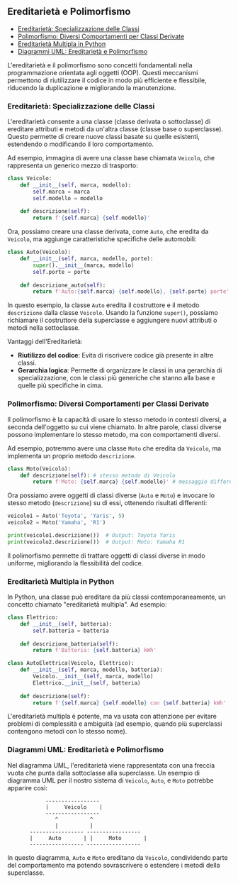 ## Ereditarietà e Polimorfismo  <!-- omit in toc -->

- [Ereditarietà: Specializzazione delle Classi](#ereditarietà-specializzazione-delle-classi)
- [Polimorfismo: Diversi Comportamenti per Classi Derivate](#polimorfismo-diversi-comportamenti-per-classi-derivate)
- [Ereditarietà Multipla in Python](#ereditarietà-multipla-in-python)
- [Diagrammi UML: Ereditarietà e Polimorfismo](#diagrammi-uml-ereditarietà-e-polimorfismo)


L'ereditarietà e il polimorfismo sono concetti fondamentali nella programmazione orientata agli oggetti (OOP). Questi meccanismi permettono di riutilizzare il codice in modo più efficiente e flessibile, riducendo la duplicazione e migliorando la manutenzione.

### Ereditarietà: Specializzazione delle Classi

L'ereditarietà consente a una classe (classe derivata o sottoclasse) di ereditare attributi e metodi da un'altra classe (classe base o superclasse). Questo permette di creare nuove classi basate su quelle esistenti, estendendo o modificando il loro comportamento.

Ad esempio, immagina di avere una classe base chiamata `Veicolo`, che rappresenta un generico mezzo di trasporto:

```python
class Veicolo:
    def __init__(self, marca, modello):
        self.marca = marca
        self.modello = modello
    
    def descrizione(self):
        return f'{self.marca} {self.modello}'
```

Ora, possiamo creare una classe derivata, come `Auto`, che eredita da `Veicolo`, ma aggiunge caratteristiche specifiche delle automobili:

```python
class Auto(Veicolo):
    def __init__(self, marca, modello, porte):
        super().__init__(marca, modello)
        self.porte = porte
    
    def descrizione_auto(self):
        return f'Auto:{self.marca} {self.modello}, {self.porte} porte'
```

In questo esempio, la classe `Auto` eredita il costruttore e il metodo `descrizione` dalla classe `Veicolo`. Usando la funzione `super()`, possiamo richiamare il costruttore della superclasse e aggiungere nuovi attributi o metodi nella sottoclasse.

Vantaggi dell'Ereditarietà:
- **Riutilizzo del codice**: Evita di riscrivere codice già presente in altre classi.
- **Gerarchia logica**: Permette di organizzare le classi in una gerarchia di specializzazione, con le classi più generiche che stanno alla base e quelle più specifiche in cima.

### Polimorfismo: Diversi Comportamenti per Classi Derivate

Il polimorfismo è la capacità di usare lo stesso metodo in contesti diversi, a seconda dell'oggetto su cui viene chiamato. In altre parole, classi diverse possono implementare lo stesso metodo, ma con comportamenti diversi.

Ad esempio, potremmo avere una classe `Moto` che eredita da `Veicolo`, ma implementa un proprio metodo `descrizione`.

```python
class Moto(Veicolo):
    def descrizione(self): # stesso metodo di Veicolo
        return f'Moto: {self.marca} {self.modello}' # messaggio differente
```

Ora possiamo avere oggetti di classi diverse (`Auto` e `Moto`) e invocare lo stesso metodo (`descrizione`) su di essi, ottenendo risultati differenti:

```python
veicolo1 = Auto('Toyota', 'Yaris', 5)
veicolo2 = Moto('Yamaha', 'R1')

print(veicolo1.descrizione())  # Output: Toyota Yaris
print(veicolo2.descrizione())  # Output: Moto: Yamaha R1
```

Il polimorfismo permette di trattare oggetti di classi diverse in modo uniforme, migliorando la flessibilità del codice.

### Ereditarietà Multipla in Python

In Python, una classe può ereditare da più classi contemporaneamente, un concetto chiamato "ereditarietà multipla". Ad esempio:

```python
class Elettrico:
    def __init__(self, batteria):
        self.batteria = batteria
    
    def descrizione_batteria(self):
        return f'Batteria: {self.batteria} kWh'

class AutoElettrica(Veicolo, Elettrico):
    def __init__(self, marca, modello, batteria):
        Veicolo.__init__(self, marca, modello)
        Elettrico.__init__(self, batteria)
    
    def descrizione(self):
        return f'{self.marca} {self.modello} con {self.batteria} kWh'
```

L'ereditarietà multipla è potente, ma va usata con attenzione per evitare problemi di complessità e ambiguità (ad esempio, quando più superclassi contengono metodi con lo stesso nome).

### Diagrammi UML: Ereditarietà e Polimorfismo

Nel diagramma UML, l'ereditarietà viene rappresentata con una freccia vuota che punta dalla sottoclasse alla superclasse. Un esempio di diagramma UML per il nostro sistema di `Veicolo`, `Auto`, e `Moto` potrebbe apparire così:

```
            -----------------
            |     Veicolo    |
            -----------------
               ^          ^
               |          |
       ----------------- -----------------
       |     Auto       | |     Moto       |
       ----------------- -----------------
```

In questo diagramma, `Auto` e `Moto` ereditano da `Veicolo`, condividendo parte del comportamento ma potendo sovrascrivere o estendere i metodi della superclasse.
